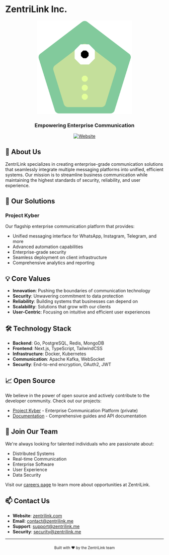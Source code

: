 # ZentriLink Inc.

<div align="center">
  <img src="https://raw.githubusercontent.com/ZentriLinkInc/zentrilink.github.io/main/public/zentrilink-logo.png" alt="ZentriLink Logo" width="300"/>
  
  ### Empowering Enterprise Communication
  
  [![Website](https://img.shields.io/badge/Website-zentrilink.com-blue)](https://zentrilink.me)
</div>

## 🚀 About Us

ZentriLink specializes in creating enterprise-grade communication solutions that seamlessly integrate multiple messaging platforms into unified, efficient systems. Our mission is to streamline business communication while maintaining the highest standards of security, reliability, and user experience.

## 🌟 Our Solutions

### Project Kyber
Our flagship enterprise communication platform that provides:
- Unified messaging interface for WhatsApp, Instagram, Telegram, and more
- Advanced automation capabilities
- Enterprise-grade security
- Seamless deployment on client infrastructure
- Comprehensive analytics and reporting

## 💡 Core Values

- **Innovation**: Pushing the boundaries of communication technology
- **Security**: Unwavering commitment to data protection
- **Reliability**: Building systems that businesses can depend on
- **Scalability**: Solutions that grow with our clients
- **User-Centric**: Focusing on intuitive and efficient user experiences

## 🛠️ Technology Stack

- **Backend**: Go, PostgreSQL, Redis, MongoDB
- **Frontend**: Next.js, TypeScript, TailwindCSS
- **Infrastructure**: Docker, Kubernetes
- **Communication**: Apache Kafka, WebSocket
- **Security**: End-to-end encryption, OAuth2, JWT

## 📈 Open Source

We believe in the power of open source and actively contribute to the developer community. Check out our projects:

- [Project Kyber](https://github.com/ZentriLinkInc/kyber) - Enterprise Communication Platform (private)
- [Documentation](https://github.com/ZentriLinkInc/docs) - Comprehensive guides and API documentation

## 🤝 Join Our Team

We're always looking for talented individuals who are passionate about:
- Distributed Systems
- Real-time Communication
- Enterprise Software
- User Experience
- Data Security

Visit our [careers page](https://zentrilink.com/careers) to learn more about opportunities at ZentriLink.

## 📫 Contact Us

- **Website**: [zentrilink.com](https://zentrilink.me)
- **Email**: contact@zentrilink.me
- **Support**: support@zentrilink.me
- **Security**: security@zentrilink.me

---

<div align="center">
  <sub>Built with ❤️ by the ZentriLink team</sub>
</div>
